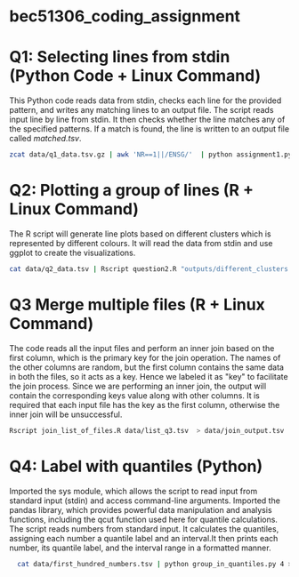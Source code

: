 # bec51306_coding_assignment
# Q1: Selecting lines from stdin (Python Code + Linux Command)
  This Python code reads data from stdin, checks each line for the provided pattern, and writes any matching lines to an output file.
  The script reads input line by line from stdin. It then checks whether the line matches any of the specified patterns. 
  If a match is found, the line is written to an output file called *matched.tsv*.
  ```bash
  zcat data/q1_data.tsv.gz | awk 'NR==1||/ENSG/'  | python assignment1.py data/to_select.tsv  > matched.tsv
 ```

# Q2: Plotting a group of lines (R + Linux Command)
  The R script will generate line plots based on different clusters which is represented by different colours. It will read the data from stdin and use ggplot to create the visualizations.
  ```bash
cat data/q2_data.tsv | Rscript question2.R "outputs/different_clusters.png" "Relative from center [bp]" "Enrichment over Mean" "MNase fragment profile"
  ```
# Q3 Merge multiple files (R + Linux Command)  
  The code reads all the input files and perform an inner join based on the first column, which is the primary key for the join operation. 
  The names of the other columns are random, but the first column contains the same data in both the files, so it acts as a key. Hence we labeled it as "key" to facilitate the join process. 
  Since we are performing an inner join, the output will contain the corresponding keys value along with other columns. It is required that each input file has the key as the first column, otherwise the inner join will be unsuccessful.
  ```bash
  Rscript join_list_of_files.R data/list_q3.tsv  > data/join_output.tsv
  ```
# Q4: Label with quantiles (Python)
  Imported the sys module, which allows the script to read input from standard input (stdin) and access command-line arguments. Imported the pandas library, which provides powerful data manipulation and analysis functions, including the qcut function used   here for quantile calculations. The script reads numbers from standard input. It calculates the quantiles, assigning each number a quantile label and an interval.It then prints each number, its quantile label, and the interval range in a formatted     manner.
```bash
  cat data/first_hundred_numbers.tsv | python group_in_quantiles.py 4 > output_q4_2.tsv
```
#
